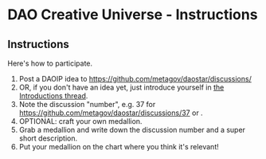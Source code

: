 # DAO Creative Universe - Instructions

## Instructions
Here's how to participate.

1. Post a DAOIP idea to https://github.com/metagov/daostar/discussions/
2. OR, if you don't have an idea yet, just introduce yourself in [the Introductions thread](https://github.com/metagov/daostar/discussions/41).
3. Note the discussion "number", e.g. 37 for https://github.com/metagov/daostar/discussions/37 or .
4. OPTIONAL: craft your own medallion.
5. Grab a medallion and write down the discussion number and a super short description.
6. Put your medallion on the chart where you think it's relevant!
